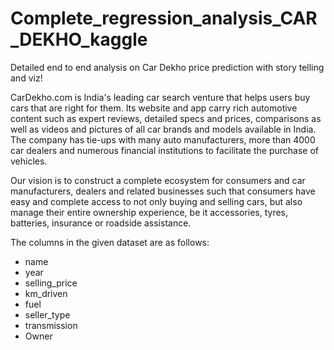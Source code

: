 # Complete_regression_analysis_CAR_DEKHO_kaggle
Detailed end to end analysis on Car Dekho price prediction with story telling and viz!

CarDekho.com is India's leading car search venture that helps users buy cars that are right for them. Its website and app carry rich automotive content such as expert reviews, detailed specs and prices, comparisons as well as videos and pictures of all car brands and models available in India. The company has tie-ups with many auto manufacturers, more than 4000 car dealers and numerous financial institutions to facilitate the purchase of vehicles.

Our vision is to construct a complete ecosystem for consumers and car manufacturers, dealers and related businesses such that consumers have easy and complete access to not only buying and selling cars, but also manage their entire ownership experience, be it accessories, tyres, batteries, insurance or roadside assistance.

The columns in the given dataset are as follows:
- name
- year
-	selling_price
-	km_driven
-	fuel
-	seller_type
-	transmission
-	Owner
